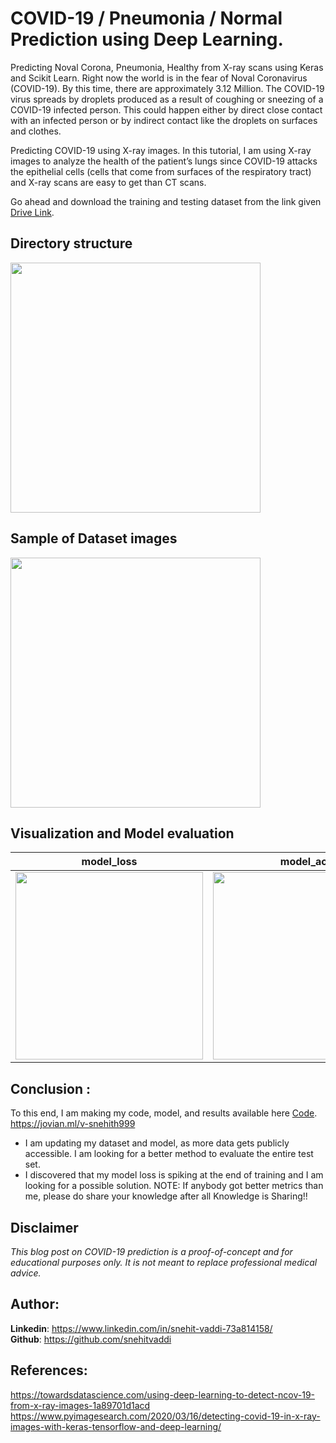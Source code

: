# COVID-19 / Pneumonia / Normal Prediction using Deep Learning.

Predicting Noval Corona, Pneumonia, Healthy from X-ray scans using Keras and Scikit Learn.
Right now the world is in the fear of Noval Coronavirus (COVID-19). By this time, there are approximately 3.12 Million. The COVID-19  virus spreads by droplets produced as a result of coughing or sneezing of a COVID-19 infected person. This could happen either by direct close contact with an infected person or by indirect contact like the droplets on surfaces and clothes.

Predicting COVID-19 using X-ray images.
In this tutorial, I am using X-ray images to analyze the health of the patient’s lungs since COVID-19 attacks the epithelial cells (cells that come from surfaces of the respiratory tract) and X-ray scans are easy to get than CT scans. <br>

Go ahead and download the training and testing dataset from the link given [Drive Link](https://drive.google.com/open?id=1wwXhV2pNJjGdC4dsMz3NQxfhojthUbeB).
## Directory structure 
<img src="https://github.com/snehitvaddi/NovelCorona-Pneumonia-Healthy-Prediction/blob/master/dataset/dir.PNG" width="400">

## Sample of Dataset images
<img src="https://github.com/snehitvaddi/NovelCorona-Pneumonia-Healthy-Prediction/blob/master/dataset/a2.png" width="400">

## Visualization and Model evaluation

|   model_loss      |   model_acc      |
  |------------|-------------|
  | <img src="https://github.com/snehitvaddi/NovelCorona-Pneumonia-Healthy-Prediction/blob/master/dataset/model_loss.png" width="300"> | <img src="https://github.com/snehitvaddi/NovelCorona-Pneumonia-Healthy-Prediction/blob/master/dataset/model_acc.png" width="300"> |
  
## Conclusion : 
To this end, I am making my code, model, and results available here [Code](https://jovian.ml/v-snehith999/corona-pneumonia-normal-keras).
https://jovian.ml/v-snehith999<br>
* I am updating my dataset and model, as more data gets publicly accessible. I am looking for a better method to evaluate the entire test set. <br>
* I discovered that my model loss is spiking at the end of training and I am looking for a possible solution.
NOTE: If anybody got better metrics than me, please do share your knowledge after all Knowledge is Sharing!!

## Disclaimer
<i>This blog post on COVID-19 prediction is a proof-of-concept and for educational purposes only. It is not meant to replace professional medical advice.</i>

## Author:
<b>Linkedin</b>: https://www.linkedin.com/in/snehit-vaddi-73a814158/ <br>
<b>Github</b>: https://github.com/snehitvaddi

## References: 
https://towardsdatascience.com/using-deep-learning-to-detect-ncov-19-from-x-ray-images-1a89701d1acd
https://www.pyimagesearch.com/2020/03/16/detecting-covid-19-in-x-ray-images-with-keras-tensorflow-and-deep-learning/

